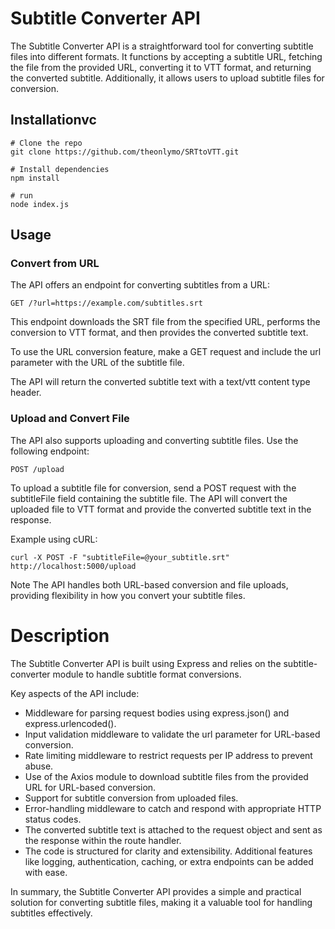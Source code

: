 # Subtitle Converter API

The Subtitle Converter API is a straightforward tool for converting subtitle files into different formats. It functions by accepting a subtitle URL, fetching the file from the provided URL, converting it to VTT format, and returning the converted subtitle. Additionally, it allows users to upload subtitle files for conversion.

## Installationvc
```
# Clone the repo
git clone https://github.com/theonlymo/SRTtoVTT.git

# Install dependencies
npm install

# run 
node index.js

```
## Usage
### Convert from URL
The API offers an endpoint for converting subtitles from a URL:

```
GET /?url=https://example.com/subtitles.srt
```
This endpoint downloads the SRT file from the specified URL, performs the conversion to VTT format, and then provides the converted subtitle text.

To use the URL conversion feature, make a GET request and include the url parameter with the URL of the subtitle file.

The API will return the converted subtitle text with a text/vtt content type header.

### Upload and Convert File
The API also supports uploading and converting subtitle files. Use the following endpoint:

```
POST /upload
```
To upload a subtitle file for conversion, send a POST request with the subtitleFile field containing the subtitle file. The API will convert the uploaded file to VTT format and provide the converted subtitle text in the response.

Example using cURL:

```
curl -X POST -F "subtitleFile=@your_subtitle.srt" http://localhost:5000/upload
```
Note
The API handles both URL-based conversion and file uploads, providing flexibility in how you convert your subtitle files.


# Description
The Subtitle Converter API is built using Express and relies on the subtitle-converter module to handle subtitle format conversions.

Key aspects of the API include:

- Middleware for parsing request bodies using express.json() and express.urlencoded().
- Input validation middleware to validate the url parameter for URL-based conversion.
- Rate limiting middleware to restrict requests per IP address to prevent abuse.
- Use of the Axios module to download subtitle files from the provided URL for URL-based conversion.
- Support for subtitle conversion from uploaded files.
- Error-handling middleware to catch and respond with appropriate HTTP status codes.
- The converted subtitle text is attached to the request object and sent as the response within the route handler.
- The code is structured for clarity and extensibility. Additional features like logging, authentication, caching, or extra endpoints can be added with ease.

In summary, the Subtitle Converter API provides a simple and practical solution for converting subtitle files, making it a valuable tool for handling subtitles effectively.


